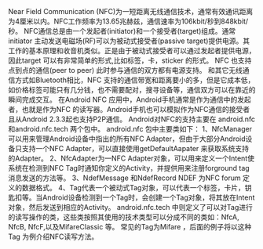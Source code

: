 Near Field Communication (NFC)为一短距离无线通信技术，通常有效通讯距离为4厘米以内。NFC工作频率为13.65兆赫兹，通信速率为106kbit/秒到848kbit/秒。
NFC通信总是由一个发起者(initiator)和一个接受者(target)组成。通常initiator 主动发送电磁场(RF)可以为被动式接受者(passive target)提供电源。其工作的基本原理和收音机类似。正是由于被动式接受者可以通过发起者提供电源，因此target 可以有非常简单的形式,比如标签，卡，sticker 的形式。
NFC 也支持点到点的通信(peer to peer) 此时参与通信的双方都有电源支持。
和其它无线通信方式如Bluetooth相比，NFC 支持的通信带宽和距离要小的多，但是它成本低，如价格标签可能只有几分钱，也不需要配对，搜寻设备等，通信双方可以在靠近的瞬间完成交互。
在Android NFC 应用中，Android手机通常是作为通信中的发起者，也就是作为NFC 的读写器。Android手机也可以模拟作为NFC通信的接受者且从Android 2.3.3起也支持P2P通信。
Android对NFC的支持主要在 android.nfc 和android.nfc.tech 两个包中。
android.nfc 包中主要类如下：
1、NfcManager 可以用来管理Android设备中指出的所有NFC Adapter，但由于大部分Android设备只支持一个NFC Adapter，可以直接使用getDefaultAapater 来获取系统支持的Adapter。
2、NfcAdapter为一NFC Adapter对象，可以用来定义一个Intent使系统在检测到NFC Tag时通知你定义的Activity，并提供用来注册forground tag 消息发送的方法等。
3、NdefMessage 和NdefRecord NDEF 为NFC forum 定义的数据格式。
4、Tag代表一个被动式Tag对象，可以代表一个标签，卡片，钥匙扣等。当Android设备检测到一个Tag时，会创建一个Tag对象，将其放在Intent对象，然后发送到相应的Activity。
android.nfc.tech 中则定义了可以对Tag进行的读写操作的类，这些类按照其使用的技术类型可以分成不同的类如：NfcA, NfcB, NfcF,以及MifareClassic 等。
常见的Tag为Mifare ，后面的例子将以这种Tag 为例介绍NFC读写方法。